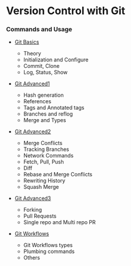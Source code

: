 # Version Control with Git
### Commands and Usage



- [Git Basics](https://github.com/alpha74/VCG/blob/master/git_basic.md)
  - Theory
  - Initialization and Configure
  - Commit, Clone
  - Log, Status, Show

- [Git Advanced1](https://github.com/alpha74/VCG/blob/master/git_advanced-1.md)
  - Hash generation
  - References
  - Tags and Annotated tags
  - Branches and reflog
  - Merge and Types
  
- [Git Advanced2](https://github.com/alpha74/VCG/blob/master/git_advanced-2.md)
  - Merge Conflicts
  - Tracking Branches
  - Network Commands
  - Fetch, Pull, Push
  - Diff
  - Rebase and Merge Conflicts
  - Rewriting History
  - Squash Merge
  
- [Git Advanced3](https://github.com/alpha74/VCG/blob/master/git_advanced-3.md)
  - Forking
  - Pull Requests
  - Single repo and Multi repo PR
  
- [Git Workflows](https://github.com/alpha74/VCG/blob/master/git_workflows_misc.md)
  - Git Workflows types
  - Plumbing commands
  - Others
